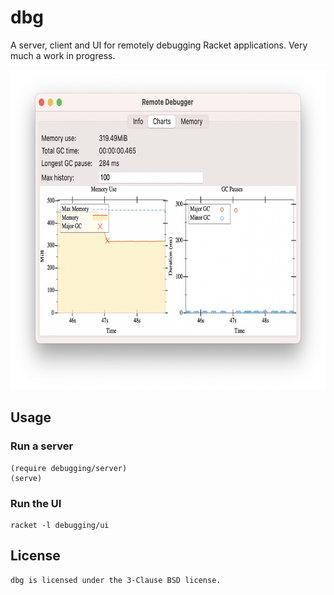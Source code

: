 # dbg

A server, client and UI for remotely debugging Racket applications.
Very much a work in progress.

<center>
  <img src="https://github.com/Bogdanp/racket-dbg/raw/master/media/screenshot.png" alt="screenshot" width="712" height="512" />
</center>

## Usage
### Run a server

```racket
(require debugging/server)
(serve)
```

### Run the UI

    racket -l debugging/ui

## License

    dbg is licensed under the 3-Clause BSD license.
